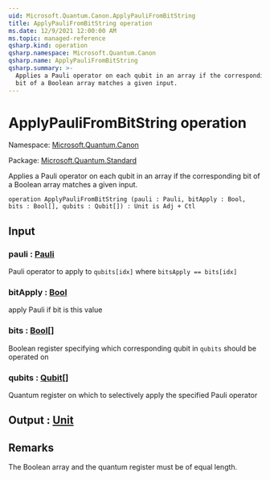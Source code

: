 ```yaml
---
uid: Microsoft.Quantum.Canon.ApplyPauliFromBitString
title: ApplyPauliFromBitString operation
ms.date: 12/9/2021 12:00:00 AM
ms.topic: managed-reference
qsharp.kind: operation
qsharp.namespace: Microsoft.Quantum.Canon
qsharp.name: ApplyPauliFromBitString
qsharp.summary: >-
  Applies a Pauli operator on each qubit in an array if the corresponding
  bit of a Boolean array matches a given input.
---
```


# ApplyPauliFromBitString operation

Namespace: [Microsoft.Quantum.Canon](xref:Microsoft.Quantum.Canon)

Package: [Microsoft.Quantum.Standard](https://nuget.org/packages/Microsoft.Quantum.Standard)


Applies a Pauli operator on each qubit in an array if the correspondingbit of a Boolean array matches a given input.

```qsharp
operation ApplyPauliFromBitString (pauli : Pauli, bitApply : Bool, bits : Bool[], qubits : Qubit[]) : Unit is Adj + Ctl
```


## Input

### pauli : [Pauli](xref:microsoft.quantum.qsharp.valueliterals#pauli-literals)

Pauli operator to apply to `qubits[idx]` where `bitsApply == bits[idx]`


### bitApply : [Bool](xref:microsoft.quantum.qsharp.valueliterals#bool-literals)

apply Pauli if bit is this value


### bits : [Bool](xref:microsoft.quantum.qsharp.valueliterals#bool-literals)[]

Boolean register specifying which corresponding qubit in `qubits` should be operated on


### qubits : [Qubit](xref:microsoft.quantum.qsharp.valueliterals#qubit-literals)[]

Quantum register on which to selectively apply the specified Pauli operator



## Output : [Unit](xref:microsoft.quantum.qsharp.valueliterals#unit-literal)



## Remarks

The Boolean array and the quantum register must be of equal length.